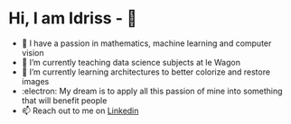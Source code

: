 # Hi, I am Idriss - 🤟

- 💙 I have a passion in mathematics, machine learning and computer vision
- 💞️ I’m currently teaching data science subjects at le Wagon
- 🌱 I’m currently learning architectures to better colorize and restore images
- :electron: My dream is to apply all this passion of mine into something that will benefit people
- 📫 Reach out to me on [Linkedin](https://www.linkedin.com/in/idriss-dieme/)

<!---
OzRuby/OzRuby is a ✨ special ✨ repository because its `README.md` (this file) appears on your GitHub profile.
You can click the Preview link to take a look at your changes.
--->
